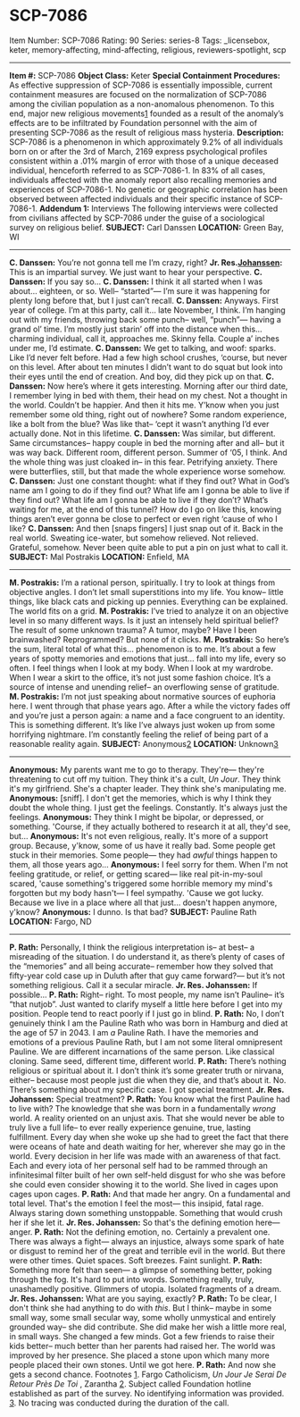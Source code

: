 # SCP-7086
Item Number: SCP-7086
Rating: 90
Series: series-8
Tags: _licensebox, keter, memory-affecting, mind-affecting, religious, reviewers-spotlight, scp

---

**Item #:** SCP-7086
**Object Class:** Keter
**Special Containment Procedures:** As effective suppression of SCP-7086 is essentially impossible, current containment measures are focused on the normalization of SCP-7086 among the civilian population as a non-anomalous phenomenon. To this end, major new religious movements[1](javascript:;) founded as a result of the anomaly’s effects are to be infiltrated by Foundation personnel with the aim of presenting SCP-7086 as the result of religious mass hysteria.
**Description:** SCP-7086 is a phenomenon in which approximately 9.2% of all individuals born on or after the 3rd of March, 2169 express psychological profiles consistent within a .01% margin of error with those of a unique deceased individual, henceforth referred to as SCP-7086-1. In 83% of all cases, individuals affected with the anomaly report also recalling memories and experiences of SCP-7086-1. No genetic or geographic correlation has been observed between affected individuals and their specific instance of SCP-7086-1.
**Addendum 1:** Interviews
The following interviews were collected from civilians affected by SCP-7086 under the guise of a sociological survey on religious belief.
**SUBJECT:** Carl Danssen
**LOCATION:** Green Bay, WI
* * *
**C. Danssen:** You’re not gonna tell me I’m crazy, right?
**Jr. Res.[Johanssen](https://scp-wiki.wikidot.com/scp-7696):** This is an impartial survey. We just want to hear your perspective.
**C. Danssen:** If you say so…
**C. Danssen:** I think it all started when I was about… eighteen, or so. Well– “started”— I’m sure it was happening for plenty long before that, but I just can’t recall.
**C. Danssen:** Anyways. First year of college. I’m at this party, call it… late November, I think. I’m hanging out with my friends, throwing back some punch– well, “punch”— having a grand ol’ time. I’m mostly just starin’ off into the distance when this… charming individual, call it, approaches me. Skinny fella. Couple a’ inches under me, I’d estimate.
**C. Danssen:** We get to talking, and woof: sparks. Like I’d never felt before. Had a few high school crushes, ‘course, but never on this level. After about ten minutes I didn’t want to do squat but look into their eyes until the end of creation. And boy, did they pick up on that.
**C. Danssen:** Now here’s where it gets interesting. Morning after our third date, I remember lying in bed with them, their head on my chest. Not a thought in the world. Couldn’t be happier. And then it hits me. Y’know when you just remember some old thing, right out of nowhere? Some random experience, like a bolt from the blue? Was like that– ‘cept it wasn’t anything I’d ever actually done. Not in this lifetime.
**C. Danssen:** Was similar, but different. Same circumstances– happy couple in bed the morning after and all– but it was way back. Different room, different person. Summer of ‘05, I think. And the whole thing was just cloaked in– in this fear. Petrifying anxiety. There were butterflies, still, but that made the whole experience worse somehow.
**C. Danssen:** Just one constant thought: what if they find out? What in God’s name am I going to do if they find out? What life am I gonna be able to live if they find out? What life am I gonna be able to live if they don’t? What’s waiting for me, at the end of this tunnel? How do I go on like this, knowing things aren’t ever gonna be close to perfect or even right ‘cause of who I like?
**C. Danssen:** And then [snaps fingers] I just snap out of it. Back in the real world. Sweating ice-water, but somehow relieved. Not relieved. Grateful, somehow. Never been quite able to put a pin on just what to call it.
**SUBJECT:** Mal Postrakis
**LOCATION:** Enfield, MA
* * *
**M. Postrakis:** I’m a rational person, spiritually. I try to look at things from objective angles. I don’t let small superstitions into my life. You know– little things, like black cats and picking up pennies. Everything can be explained. The world fits on a grid.
**M. Postrakis:** I’ve tried to analyze it on an objective level in so many different ways. Is it just an intensely held spiritual belief? The result of some unknown trauma? A tumor, maybe? Have I been brainwashed? Reprogrammed? But none of it clicks.
**M. Postrakis:** So here’s the sum, literal total of what this… phenomenon is to me. It’s about a few years of spotty memories and emotions that just… fall into my life, every so often. I feel things when I look at my body. When I look at my wardrobe. When I wear a skirt to the office, it’s not just some fashion choice. It’s a source of intense and unending relief– an overflowing sense of gratitude.
**M. Postrakis:** I’m not just speaking about normative sources of euphoria here. I went through that phase years ago. After a while the victory fades off and you’re just a person again: a name and a face congruent to an identity. This is something different. It’s like I’ve always just woken up from some horrifying nightmare. I’m constantly feeling the relief of being part of a reasonable reality again.
**SUBJECT:** Anonymous[2](javascript:;)
**LOCATION:** Unknown[3](javascript:;)
* * *
**Anonymous:** My parents want me to go to therapy. They're— they're threatening to cut off my tuition. They think it's a cult, _Un Jour_. They think it's my girlfriend. She's a chapter leader. They think she's manipulating me.
**Anonymous:** [sniff]. I don't get the memories, which is why I think they doubt the whole thing. I just get the feelings. Constantly. It's always just the feelings.
**Anonymous:** They think I might be bipolar, or depressed, or something. 'Course, if they actually bothered to research it at all, they'd see, but…
**Anonymous:** It's not even religious, really. It's more of a support group. Because, y'know, some of us have it really bad. Some people get stuck in their memories. Some people— they had _awful_ things happen to them, all those years ago…
**Anonymous:** I feel sorry for them. When I'm not feeling gratitude, or relief, or getting scared— like real pit-in-my-soul scared, 'cause something's triggered some horrible memory my mind's forgotten but my body hasn't— I feel sympathy. 'Cause we got lucky. Because we live in a place where all that just… doesn't happen anymore, y'know?
**Anonymous:** I dunno. Is that bad?
**SUBJECT:** Pauline Rath
**LOCATION:** Fargo, ND
* * *
**P. Rath:** Personally, I think the religious interpretation is– at best– a misreading of the situation. I do understand it, as there’s plenty of cases of the “memories” and all being accurate– remember how they solved that fifty-year cold case up in Duluth after that guy came forward?— but it’s not something religious. Call it a secular miracle.
**Jr. Res. Johanssen:** If possible…
**P. Rath:** Right– right. To most people, my name isn’t Pauline– it’s “that nutjob”. Just wanted to clarify myself a little here before I get into my position. People tend to react poorly if I just go in blind.
**P. Rath:** No, I don’t genuinely think I am the Pauline Rath who was born in Hamburg and died at the age of 57 in 2043. I am _a_ Pauline Rath. I have the memories and emotions of a previous Pauline Rath, but I am not some literal omnipresent Pauline. We are different incarnations of the same person. Like classical cloning. Same seed, different time, different world.
**P. Rath:** There’s nothing religious or spiritual about it. I don’t think it’s some greater truth or nirvana, either– because most people just die when they die, and that’s about it. No. There’s something about my specific case. I got special treatment.
**Jr. Res. Johanssen:** Special treatment?
**P. Rath:** You know what the first Pauline had to live with? The knowledge that she was born in a fundamentally _wrong_ world. A reality oriented on an unjust axis. That she would never be able to truly live a full life– to ever really experience genuine, true, lasting fulfillment. Every day when she woke up she had to greet the fact that there were oceans of hate and death waiting for her, wherever she may go in the world. Every decision in her life was made with an awareness of that fact. Each and every iota of her personal self had to be rammed through an infinitesimal filter built of her own self-held disgust for who she was before she could even consider showing it to the world. She lived in cages upon cages upon cages.
**P. Rath:** And that made her angry. On a fundamental and total level. That's the emotion I feel the most— this insipid, fatal rage. Always staring down something unstoppable. Something that would crush her if she let it.
**Jr. Res. Johanssen:** So that's the defining emotion here— anger.
**P. Rath:** Not the defining emotion, no. Certainly a prevalent one. There was always a fight— always an injustice, always some spark of hate or disgust to remind her of the great and terrible evil in the world. But there were other times. Quiet spaces. Soft breezes. Faint sunlight.
**P. Rath:** Something more felt than seen— a glimpse of something better, poking through the fog. It's hard to put into words. Something really, truly, unashamedly positive. Glimmers of utopia. Isolated fragments of a dream.
**Jr. Res. Johanssen:** What are you saying, exactly?
**P. Rath:** To be clear, I don't think she had anything to do with _this_. But I think– maybe in some small way, some small secular way, some wholly unmystical and entirely grounded way– she did contribute. She did make her wish a little more real, in small ways. She changed a few minds. Got a few friends to raise their kids better– much better than her parents had raised her. The world was improved by her presence. She placed a stone upon which many more people placed their own stones. Until we got here.
**P. Rath:** And now she gets a second chance.
Footnotes
[1](javascript:;). Fargo Catholicism, _Un Jour Je Serai De Retour Près De Toi_ , Zarantha
[2](javascript:;). Subject called Foundation hotline established as part of the survey. No identifying information was provided.
[3](javascript:;). No tracing was conducted during the duration of the call.